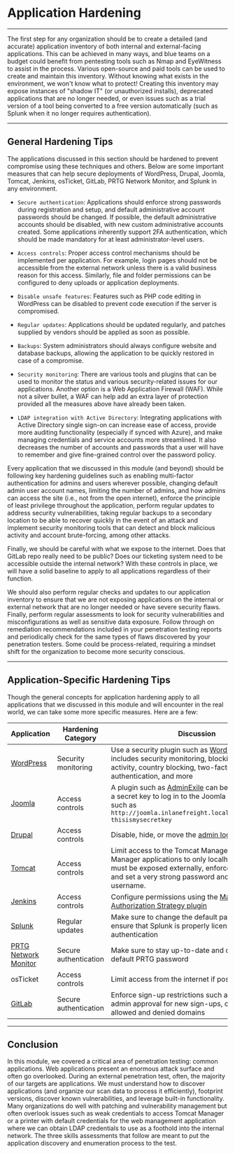 
<h1>Application Hardening</h1>
<hr/>
<p>The first step for any organization should be to create a detailed (and accurate) application inventory of both internal and external-facing applications. This can be achieved in many ways, and blue teams on a budget could benefit from pentesting tools such as Nmap and EyeWitness to assist in the process. Various open-source and paid tools can be used to create and maintain this inventory. Without knowing what exists in the environment, we won't know what to protect! Creating this inventory may expose instances of "shadow IT" (or unauthorized installs), deprecated applications that are no longer needed, or even issues such as a trial version of a tool being converted to a free version automatically (such as Splunk when it no longer requires authentication).</p>
<hr/>
<h2>General Hardening Tips</h2>
<p>The applications discussed in this section should be hardened to prevent compromise using these techniques and others. Below are some important measures that can help secure deployments of WordPress, Drupal, Joomla, Tomcat, Jenkins, osTicket, GitLab, PRTG Network Monitor, and Splunk in any environment.</p>
<ul>
<li>
<p><code>Secure authentication</code>: Applications should enforce strong passwords during registration and setup, and default administrative account passwords should be changed. If possible, the default administrative accounts should be disabled, with new custom administrative accounts created. Some applications inherently support 2FA authentication, which should be made mandatory for at least administrator-level users.</p>
</li>
<li>
<p><code>Access controls</code>: Proper access control mechanisms should be implemented per application. For example, login pages should not be accessible from the external network unless there is a valid business reason for this access. Similarly, file and folder permissions can be configured to deny uploads or application deployments.</p>
</li>
<li>
<p><code>Disable unsafe features</code>: Features such as PHP code editing in WordPress can be disabled to prevent code execution if the server is compromised.</p>
</li>
<li>
<p><code>Regular updates</code>: Applications should be updated regularly, and patches supplied by vendors should be applied as soon as possible.</p>
</li>
<li>
<p><code>Backups</code>: System administrators should always configure website and database backups, allowing the application to be quickly restored in case of a compromise.</p>
</li>
<li>
<p><code>Security monitoring</code>: There are various tools and plugins that can be used to monitor the status and various security-related issues for our applications. Another option is a Web Application Firewall (WAF). While not a silver bullet, a WAF can help add an extra layer of protection provided all the measures above have already been taken.</p>
</li>
<li>
<p><code>LDAP integration with Active Directory</code>: Integrating applications with Active Directory single sign-on can increase ease of access, provide more auditing functionality (especially if synced with Azure), and make managing credentials and service accounts more streamlined. It also decreases the number of accounts and passwords that a user will have to remember and give fine-grained control over the password policy.</p>
</li>
</ul>
<p>Every application that we discussed in this module (and beyond) should be following key hardening guidelines such as enabling multi-factor authentication for admins and users wherever possible, changing default admin user account names, limiting the number of admins, and how admins can access the site (i.e., not from the open internet), enforce the principle of least privilege throughout the application, perform regular updates to address security vulnerabilities, taking regular backups to a secondary location to be able to recover quickly in the event of an attack and implement security monitoring tools that can detect and block malicious activity and account brute-forcing, among other attacks.</p>
<p>Finally, we should be careful with what we expose to the internet. Does that GitLab repo really need to be public? Does our ticketing system need to be accessible outside the internal network? With these controls in place, we will have a solid baseline to apply to all applications regardless of their function.</p>
<p>We should also perform regular checks and updates to our application inventory to ensure that we are not exposing applications on the internal or external network that are no longer needed or have severe security flaws. Finally, perform regular assessments to look for security vulnerabilities and misconfigurations as well as sensitive data exposure. Follow through on remediation recommendations included in your penetration testing reports and periodically check for the same types of flaws discovered by your penetration testers. Some could be process-related, requiring a mindset shift for the organization to become more security conscious.</p>
<hr/>
<h2>Application-Specific Hardening Tips</h2>
<p>Though the general concepts for application hardening apply to all applications that we discussed in this module and will encounter in the real world, we can take some more specific measures. Here are a few:</p>
<table>
<thead>
<tr>
<th>Application</th>
<th>Hardening Category</th>
<th>Discussion</th>
</tr>
</thead>
<tbody>
<tr>
<td><a href="https://wordpress.org/support/article/hardening-wordpress/">WordPress</a></td>
<td>Security monitoring</td>
<td>Use a security plugin such as <a href="https://www.wordfence.com/">WordFence</a> which includes security monitoring, blocking of suspicious activity, country blocking, two-factor authentication, and more</td>
</tr>
<tr>
<td><a href="https://docs.joomla.org/Security_Checklist/Joomla!_Setup">Joomla</a></td>
<td>Access controls</td>
<td>A plugin such as <a href="https://extensions.joomla.org/extension/adminexile/">AdminExile</a> can be used to require a secret key to log in to the Joomla admin page such as <code>http://joomla.inlanefreight.local/administrator?thisismysecretkey</code></td>
</tr>
<tr>
<td><a href="https://www.drupal.org/docs/security-in-drupal">Drupal</a></td>
<td>Access controls</td>
<td>Disable, hide, or move the <a href="https://www.drupal.org/docs/7/managing-users/hide-user-login">admin login page</a></td>
</tr>
<tr>
<td><a href="https://tomcat.apache.org/tomcat-9.0-doc/security-howto.html">Tomcat</a></td>
<td>Access controls</td>
<td>Limit access to the Tomcat Manager and Host-Manager applications to only localhost. If these must be exposed externally, enforce IP whitelisting and set a very strong password and non-standard username.</td>
</tr>
<tr>
<td><a href="https://www.jenkins.io/doc/book/security/securing-jenkins/">Jenkins</a></td>
<td>Access controls</td>
<td>Configure permissions using the <a href="https://plugins.jenkins.io/matrix-auth">Matrix Authorization Strategy plugin</a></td>
</tr>
<tr>
<td><a href="https://docs.splunk.com/Documentation/Splunk/8.2.2/Security/Hardeningstandards">Splunk</a></td>
<td>Regular updates</td>
<td>Make sure to change the default password and ensure that Splunk is properly licensed to enforce authentication</td>
</tr>
<tr>
<td><a href="https://kb.paessler.com/en/topic/61108-what-security-features-does-prtg-include">PRTG Network Monitor</a></td>
<td>Secure authentication</td>
<td>Make sure to stay up-to-date and change the default PRTG password</td>
</tr>
<tr>
<td>osTicket</td>
<td>Access controls</td>
<td>Limit access from the internet if possible</td>
</tr>
<tr>
<td><a href="https://about.gitlab.com/blog/2020/05/20/gitlab-instance-security-best-practices/">GitLab</a></td>
<td>Secure authentication</td>
<td>Enforce sign-up restrictions such as requiring admin approval for new sign-ups, configuring allowed and denied domains</td>
</tr>
</tbody>
</table>
<hr/>
<h2>Conclusion</h2>
<p>In this module, we covered a critical area of penetration testing: common applications. Web applications present an enormous attack surface and often go overlooked. During an external penetration test, often, the majority of our targets are applications. We must understand how to discover applications (and organize our scan data to process it efficiently), footprint versions, discover known vulnerabilities, and leverage built-in functionality. Many organizations do well with patching and vulnerability management but often overlook issues such as weak credentials to access Tomcat Manager or a printer with default credentials for the web management application where we can obtain LDAP credentials to use as a foothold into the internal network. The three skills assessments that follow are meant to put the application discovery and enumeration process to the test.</p>
